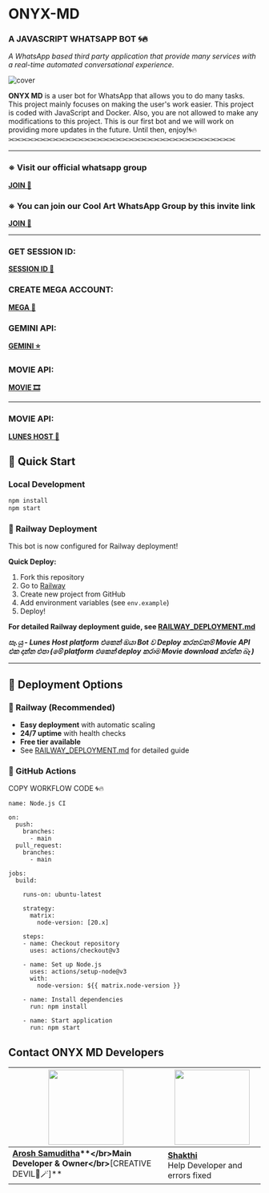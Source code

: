 # ONYX-MD
### **A JAVASCRIPT WHATSAPP BOT 🌀🔥**

*A WhatsApp based third party application that provide many services with a real-time automated conversational experience.*

![cover](https://raw.githubusercontent.com/aroshsamuditha/ONYX-MEDIA/refs/heads/main/oNYX%20bOT.jpg)

**ONYX MD** is a user bot for WhatsApp that allows you to do many tasks. This project mainly focuses on making the user's work easier. This project is coded with JavaScript and Docker. Also, you are not allowed to make any modifications to this project. This is our first bot and we will work on providing more updates in the future. Until then, enjoy!🌀🔥
⫘⫘⫘⫘⫘⫘⫘⫘⫘⫘⫘⫘⫘⫘⫘⫘⫘⫘⫘⫘⫘⫘⫘⫘⫘⫘⫘⫘⫘⫘⫘⫘⫘⫘⫘⫘

---
### ※ Visit our official whatsapp group
**[JOIN 🔗](https://chat.whatsapp.com/IT6mjqGINN6LaLSKnTZd6r)**

### ※ You can join our Cool Art WhatsApp Group by this invite link
**[JOIN 🔗](https://chat.whatsapp.com/IT6mjqGINN6LaLSKnTZd6r)**

---
### GET SESSION ID:
**[SESSION ID 🔗](https://improved-jillian-arosha01-51df8b45.koyeb.app/)**

### CREATE MEGA ACCOUNT:
**[MEGA 📁](https://mega.io/)**

### GEMINI API:
**[GEMINI ⭐](https://aistudio.google.com/prompts/new_chat)**

### MOVIE API:
**[MOVIE 🎞](https://api.skymansion.site/movies-dl/)**

---
### MOVIE API:
**[LUNES HOST 👾](https://betadash.lunes.host/login)**


## 🚀 Quick Start

### Local Development
```bash
npm install
npm start
```

### 🚂 Railway Deployment
This bot is now configured for Railway deployment! 

**Quick Deploy:**
1. Fork this repository
2. Go to [Railway](https://railway.app)
3. Create new project from GitHub
4. Add environment variables (see `env.example`)
5. Deploy!

**For detailed Railway deployment guide, see [RAILWAY_DEPLOYMENT.md](./RAILWAY_DEPLOYMENT.md)**


***සෑ.යු - Lunes Host platform එකෙන් ඔයා Bot ව Deploy කරනවනම් Movie API එක දාන්න එපා (මේ platform එකෙන් deploy කරාම Movie download කරන්න බෑ )***

---


## 🚀 Deployment Options

### 🚂 Railway (Recommended)
- **Easy deployment** with automatic scaling
- **24/7 uptime** with health checks
- **Free tier available**
- See [RAILWAY_DEPLOYMENT.md](./RAILWAY_DEPLOYMENT.md) for detailed guide

### 🌊 GitHub Actions
COPY WORKFLOW CODE 🌀🔥

```
name: Node.js CI

on:
  push:
    branches:
      - main
  pull_request:
    branches:
      - main

jobs:
  build:

    runs-on: ubuntu-latest

    strategy:
      matrix:
        node-version: [20.x]

    steps:
    - name: Checkout repository
      uses: actions/checkout@v3

    - name: Set up Node.js
      uses: actions/setup-node@v3
      with:
        node-version: ${{ matrix.node-version }}

    - name: Install dependencies
      run: npm install

    - name: Start application
      run: npm start

```

## **Contact ONYX MD Developers**

| <a href="https://wa.me/94761676948?text=*Hi,+Arosh🌀🔥*"><img src="https://raw.githubusercontent.com/aroshsamuditha/ONYX-MEDIA/refs/heads/main/IMG/me.png" width=150 height=150></a> | <a href="https://www.facebook.com/profile.php?id=61550302625124&mibextid=ZbWKwL"><img src="https://raw.githubusercontent.com/aroshsamuditha/ONYX-MEDIA/refs/heads/main/IMG/shakthi.png" width=150 height=150></a> |
|---|---|
| **[Arosh Samuditha](https://wa.me/94761676948?text=*Hi,+Arosh🌀🔥*)**</br>Main Developer & Owner</br>**[CREATIVE DEVIL💜🪄]** | **[Shakthi]( )**</br>Help Developer and errors fixed ||

